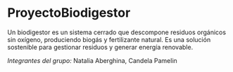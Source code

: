 # ProyectoBiodigestor
Un biodigestor es un sistema cerrado que descompone residuos orgánicos sin oxígeno, produciendo biogás y fertilizante natural. Es una solución sostenible para gestionar residuos y generar energía renovable.

*Integrantes del grupo:*
Natalia Aberghina, Candela Pamelin
